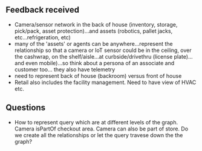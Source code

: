 ## Feedback received
- Camera/sensor network in the back of house (inventory, storage, pick/pack, asset protection)...and assets (robotics, pallet jacks, etc...refrigeration, etc)
- many of the 'assets' or agents can be anywhere...represent the relationship so that a camera or IoT sensor could be in the ceiling, over the cashwrap, on the shelf/aisle...at curbside/drivethru (license plate)... and even mobile)...so think about a persona of an associate and customer too... they also have telemetry
- need to represent back of house (backroom) versus front of house
- Retail also includes the facility management. Need to have view of HVAC etc. 


## Questions
- How to represent query which are at different levels of the graph. Camera isPartOf checkout area. Camera can also be part of store. Do we create all the relationships or let the query travese down the the graph?
